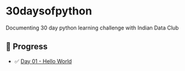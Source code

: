 # 30daysofpython
Documenting 30 day python learning challenge with Indian Data Club

## 📅 Progress

- ✅ [Day 01 - Hello World](./Day01/README.md)
